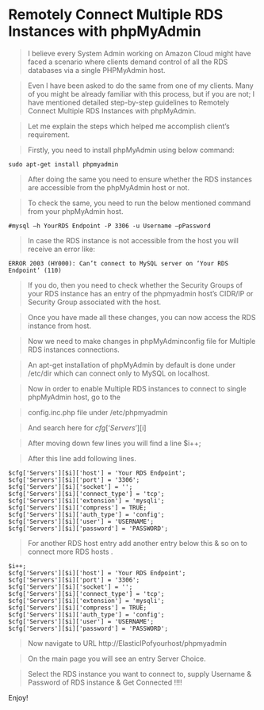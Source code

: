 # Remotely Connect Multiple RDS Instances with phpMyAdmin

> I believe every System Admin working on Amazon Cloud might have faced a scenario where clients demand control of all the RDS databases via a single PHPMyAdmin host.

> Even I have been asked to do the same from one of my clients. Many of you  might be already familiar with this process, but if you are not; I have mentioned detailed step-by-step guidelines to Remotely Connect Multiple RDS Instances with phpMyAdmin.

> Let me explain the steps which helped me accomplish client’s requirement.

> Firstly, you need to install phpMyAdmin using below command:

```
sudo apt-get install phpmyadmin
```
> After doing the same you need to ensure whether the RDS instances are accessible from the phpMyAdmin host or not.

> To check the same, you need to run the below mentioned command from your phpMyAdmin host.

```
#mysql –h YourRDS Endpoint -P 3306 -u Username –pPassword
```

> In case the RDS instance is not accessible from the host you will receive an error like:
```
ERROR 2003 (HY000): Can’t connect to MySQL server on ‘Your RDS Endpoint‘ (110)
```
> If you do, then you need to check whether the Security Groups of your RDS instance has an entry of the phpmyadmin host’s CIDR/IP or Security Group associated with the host.

> Once you have made all these changes, you can now access the RDS instance from host.

> Now we need to make changes in phpMyAdminconfig file for Multiple RDS instances connections.

> An apt-get installation of phpMyAdmin by default is done under /etc/dir which can connect only to MySQL on localhost.

> Now in order to enable Multiple RDS instances to connect to single phpMyAdmin host, go to the

> config.inc.php file under /etc/phpmyadmin

> And search here for $cfg[‘Servers’][$i]

> After moving down few lines you will find a line $i++;

> After this line add following lines.

```
$cfg['Servers'][$i]['host'] = 'Your RDS Endpoint';
$cfg['Servers'][$i]['port'] = '3306';
$cfg['Servers'][$i]['socket'] = '';
$cfg['Servers'][$i]['connect_type'] = 'tcp';
$cfg['Servers'][$i]['extension'] = 'mysqli';
$cfg['Servers'][$i]['compress'] = TRUE;
$cfg['Servers'][$i]['auth_type'] = 'config';
$cfg['Servers'][$i]['user'] = 'USERNAME';
$cfg['Servers'][$i]['password'] = 'PASSWORD';
```
> For another RDS host entry add another entry below this & so on to connect more RDS hosts .

```
$i++;
$cfg['Servers'][$i]['host'] = 'Your RDS Endpoint';
$cfg['Servers'][$i]['port'] = '3306';
$cfg['Servers'][$i]['socket'] = '';
$cfg['Servers'][$i]['connect_type'] = 'tcp';
$cfg['Servers'][$i]['extension'] = 'mysqli';
$cfg['Servers'][$i]['compress'] = TRUE;
$cfg['Servers'][$i]['auth_type'] = 'config';
$cfg['Servers'][$i]['user'] = 'USERNAME';
$cfg['Servers'][$i]['password'] = 'PASSWORD';
```

> Now navigate to URL http://ElasticIPofyourhost/phpmyadmin

> On the main page you will see an entry Server Choice.

> Select the RDS instance you want to connect to, supply Username & Password of RDS instance & Get Connected !!!!

Enjoy!